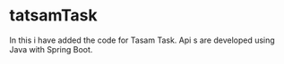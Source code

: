 # tatsamTask
In this i have added the code for Tasam Task. Api s are developed using Java with Spring Boot.
